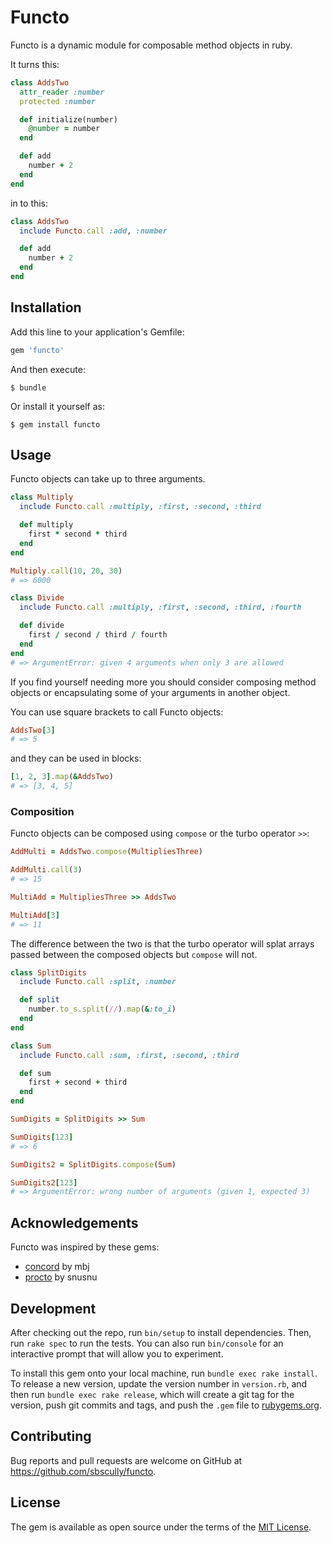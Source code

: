 # Functo

Functo is a dynamic module for composable method objects in ruby.

It turns this:

```ruby
class AddsTwo
  attr_reader :number
  protected :number

  def initialize(number)
    @number = number
  end

  def add
    number + 2
  end
end
```

in to this:

```ruby
class AddsTwo
  include Functo.call :add, :number

  def add
    number + 2
  end
end
```

## Installation

Add this line to your application's Gemfile:

```ruby
gem 'functo'
```

And then execute:

    $ bundle

Or install it yourself as:

    $ gem install functo

## Usage

Functo objects can take up to three arguments.

```ruby
class Multiply
  include Functo.call :multiply, :first, :second, :third

  def multiply
    first * second * third
  end
end

Multiply.call(10, 20, 30)
# => 6000

class Divide
  include Functo.call :multiply, :first, :second, :third, :fourth

  def divide
    first / second / third / fourth
  end
end
# => ArgumentError: given 4 arguments when only 3 are allowed
```

If you find yourself needing more you should consider composing method objects or encapsulating some of your arguments in another object.

You can use square brackets to call Functo objects:

```ruby
AddsTwo[3]
# => 5
```

and they can be used in blocks:

```ruby
[1, 2, 3].map(&AddsTwo)
# => [3, 4, 5]
```

### Composition

Functo objects can be composed using `compose` or the turbo operator `>>`:

```ruby
AddMulti = AddsTwo.compose(MultipliesThree)

AddMulti.call(3)
# => 15

MultiAdd = MultipliesThree >> AddsTwo

MultiAdd[3]
# => 11
```

The difference between the two is that the turbo operator will splat arrays passed between the composed objects but `compose` will not.

```ruby
class SplitDigits
  include Functo.call :split, :number

  def split
    number.to_s.split(//).map(&:to_i)
  end
end

class Sum
  include Functo.call :sum, :first, :second, :third

  def sum
    first + second + third
  end
end

SumDigits = SplitDigits >> Sum

SumDigits[123]
# => 6

SumDigits2 = SplitDigits.compose(Sum)

SumDigits2[123]
# => ArgumentError: wrong number of arguments (given 1, expected 3)
```

## Acknowledgements

Functo was inspired by these gems:

* [concord](https://github.com/mbj/concord) by mbj
* [procto](https://github.com/snusnu/procto) by snusnu

## Development

After checking out the repo, run `bin/setup` to install dependencies. Then, run `rake spec` to run the tests. You can also run `bin/console` for an interactive prompt that will allow you to experiment.

To install this gem onto your local machine, run `bundle exec rake install`. To release a new version, update the version number in `version.rb`, and then run `bundle exec rake release`, which will create a git tag for the version, push git commits and tags, and push the `.gem` file to [rubygems.org](https://rubygems.org).

## Contributing

Bug reports and pull requests are welcome on GitHub at https://github.com/sbscully/functo.


## License

The gem is available as open source under the terms of the [MIT License](http://opensource.org/licenses/MIT).

